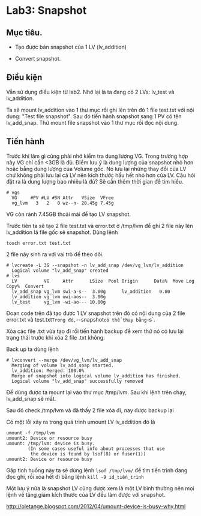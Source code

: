 # Lab3: Snapshot

## Mục tiêu.

* Tạo được bản snapshot của 1 LV (lv_addition)

* Convert snapshot.

## Điều kiện

Vẫn sử dụng điều kiện từ lab2. Nhớ lại là ta đang có 2 LVs: lv_test và lv_addition.

Ta sẽ mount lv_addition vào 1 thư mục rồi ghi lên trên đó 1 file test.txt với nội dung: "Test file snapshot". Sau đó tiến hành snapshot sang 1 PV có tên lv_add_snap. 
Thử mount file snapshot vào 1 thư mục rồi đọc nội dung. 

## Tiến hành

Trước khi làm gì cũng phải nhớ kiểm tra dung lượng VG. Trong trường hợp này VG chỉ cần <3GB là đủ.  Điểm lưu ý là dung lượng của snapshot nhỏ hơn hoặc bằng dung lượng
của Volume gốc. Nó lưu lại những thay đổi của LV chứ không phải lưu lại cả LV nên kích thước hầu hết nhỏ hơn của LV. Câu hỏi đặt ra là dung lượng bao nhiêu là đủ? Sẽ 
cần thêm thời gian để tìm hiểu.

```
# vgs
  VG     #PV #LV #SN Attr   VSize  VFree
  vg_lvm   3   2   0 wz--n- 20.45g 7.45g
```

VG còn rảnh 7.45GB thoải mái để tạo LV snapshot. 

Trước tiên ta sẽ tạo 2 file test.txt và error.txt ở /tmp/lvm để ghi 2 file này lên lv_addition là file gốc sẽ snapshot. Dùng lệnh 

`touch error.txt test.txt`

2 file này sinh ra với vai trò để theo dõi. 

```
# lvcreate -L 3G --snapshot -n lv_add_snap /dev/vg_lvm/lv_addition
  Logical volume "lv_add_snap" created
# lvs
  LV          VG     Attr      LSize  Pool Origin      Data%  Move Log Copy%  Convert
  lv_add_snap vg_lvm swi-a-s--  3.00g      lv_addition   0.00
  lv_addition vg_lvm owi-aos--  3.00g
  lv_test     vg_lvm -wi-ao--- 10.00g
```

Đoạn code trên đã tạo được 1 LV snapshot trên đó có nội dung của 2 file error.txt và test.txt` Trong đó, `--snapshot` có thể thay bằng
`-s`. 

Xóa các file .txt vừa tạo đi rồi tiến  hành backup để xem thử nó có lưu lại trạng thái trước khi xóa 2 file .txt không.

Back up ta dùng lệnh 

```
# lvconvert --merge /dev/vg_lvm/lv_add_snap
  Merging of volume lv_add_snap started.
  lv_addition: Merged: 100.0%
  Merge of snapshot into logical volume lv_addition has finished.
  Logical volume "lv_add_snap" successfully removed
```

Để dùng được ta mount lại vào thư mục /tmp/lvm. Sau khi lệnh trên chạy, lv_add_snap sẽ mất.

Sau đó check /tmp/lvm và đã thấy 2 file xóa đi, nay được backup lại

Có một lỗi xảy ra trong quá trình umount LV lv_addition đó là 

```
umount -f /tmp/lvm
umount2: Device or resource busy
umount: /tmp/lvm: device is busy.
        (In some cases useful info about processes that use
         the device is found by lsof(8) or fuser(1))
umount2: Device or resource busy
```

Gặp tình huống này ta sẽ dùng lệnh `lsof /tmp/lvm/` để tìm tiến trình đang đọc ghi, rồi xóa hết đi bằng lệnh `kill -9 id_tiến_trình`

Một lưu ý nữa là snapshot LV cũng được xem là một LV bình thường nên mọi lệnh về tăng giảm kích thước của LV đều làm được với snapshot. 
 

http://oletange.blogspot.com/2012/04/umount-device-is-busy-why.html

